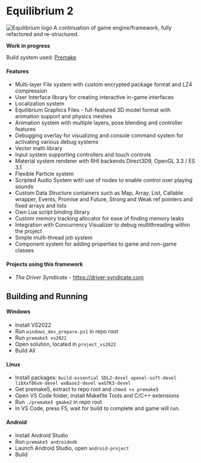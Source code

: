 # Equilibrium 2

![Equilibrium logo](https://i.ibb.co/dpyGps8/eq2-engine-logo.jpg)
A continuation of game engine/framework, fully refactored and re-structured.

**Work in progress**

Build system used: [Premake](https://premake.github.io/)

#### Features
- Multi-layer File system with custom encrypted package format and LZ4 compression
- User Interface library for creating interactive in-game interfaces
- Localization system
- Equilibrium Graphics Files - full-featured 3D model format with animation support and physics meshes
- Animation system with multiple layers, pose blending and controller features
- Debugging overlay for visualizing and console command system for activating various debug systems
- Vector math library
- Input system supporting controllers and touch controls
- Material system renderer with RHI backends Direct3D9, OpenGL 3.3 / ES 3.1
- Flexible Particle system
- Scripted Audio System with use of nodes to enable control over playing sounds
- Custom Data Structure containers such as Map, Array, List, Callable wrapper, Events, Promise and Future, Strong and Weak ref pointers and fixed arrays and lists
- Own Lua script binding library
- Custom memory tracking allocator for ease of finding memory leaks
- Integration with Concurrency Visualizer to debug multithreading within the project
- Simple multi-thread job system
- Component system for adding properties to game and non-game classes

#### Projects using this framework
- *The Driver Syndicate* - https://driver-syndicate.com

## Building and Running

#### Windows
- Install VS2022
- Run `windows_dev_prepare.ps1` in repo root
- Run `premake5 vs2022`
- Open solution, located in `project_vs2022`
- Build All

#### Linux
- Install packages: `build-essential SDL2-devel openal-soft-devel libXxf86vm-devel wxBase3-devel wxGTK3-devel`
- Get premake5, extract to repo root and `chmod +x premake5`
- Open VS Code folder, install Makefile Tools and C/C++ extensions
- Run `./premake5 gmake2` in repo root
- In VS Code, press F5, wait for build to complete and game will run.

#### Android
- Install Android Studio
- Run `premake5 androidndk`
- Launch Android Studio, open `android-project`
- Build

